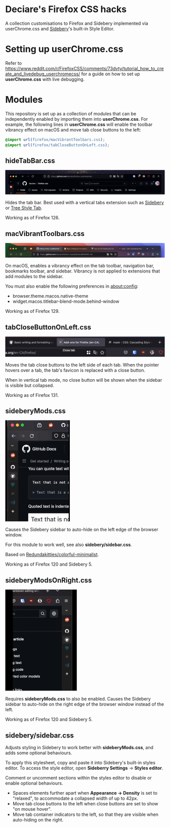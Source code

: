 # Deciare's Firefox CSS hacks

A collection customisations to Firefox and Sidebery implemented via userChrome.css and [Sidebery](https://addons.mozilla.org/en-US/firefox/addon/sidebery/)'s built-in Style Editor.

# Setting up userChrome.css

Refer to https://www.reddit.com/r/FirefoxCSS/comments/73dvty/tutorial_how_to_create_and_livedebug_userchromecss/ for a guide on how to set up **userChrome.css** with live debugging.

# Modules

This repository is set up as a collection of modules that can be independently enabled by importing them into **userChrome.css**. For example, the following lines in **userChrome.css** will enable the toolbar vibrancy effect on macOS and move tab close buttons to the left:

```css
@import url(firefox/macVibrantToolbars.css);
@import url(firefox/tabCloseButtonOnLeft.css);
```

## hideTabBar.css

![Screenshot of hidden tab bar](assets/images/hideTabBar.png)

Hides the tab bar. Best used with a vertical tabs extension such as [Sidebery](https://addons.mozilla.org/en-US/firefox/addon/sidebery/) or [Tree Style Tab](https://addons.mozilla.org/en-US/firefox/addon/tree-style-tab/).

Working as of Firefox 126.

## macVibrantToolbars.css

![Screenshot of vibrant toolbars](assets/images/macVibrantToolbars.png)

On macOS, enables a vibrancy effect on the tab toolbar, navigation bar, bookmarks toolbar, and sidebar. Vibrancy is not applied to extensions that add modules to the sidebar.

You must also enable the following preferences in [about:config](about:config):
- browser.theme.macos.native-theme
- widget.macos.titlebar-blend-mode.behind-window

Working as of Firefox 129.

## tabCloseButtonOnLeft.css

![Screenshot of tab close button on left](assets/images/tabCloseButtonOnLeft.png)

Moves the tab close buttons to the left side of each tab. When the pointer hovers over a tab, the tab's favicon is replaced with a close button.

When in vertical tab mode, no close button will be shown when the sidebar is visible but collapsed.

Working as of Firefox 131.

## sideberyMods.css

![Animation for Sidebery auto-hide on left](assets/images/sideberyMods.gif)

Causes the Sidebery sidebar to auto-hide on the left edge of the browser window.

For this module to work well, see also **sidebery/sidebar.css**.

Based on [Redundakitties/colorful-minimalist](https://github.com/Redundakitties/colorful-minimalist/).

Working as of Firefox 120 and Sidebery 5.

## sideberyModsOnRight.css

![Animation for Sidebery auto-hide on right](assets/images/sideberyModsOnRight.gif)

Requires **sideberyMods.css** to also be enabled. Causes the Sidebery sidebar to auto-hide on the right edge of the browser window instead of the left.

Working as of Firefox 120 and Sidebery 5.

## sidebery/sidebar.css

Adjusts styling in Sidebery to work better with **sideberyMods.css**, and adds some optional behaviours.

To apply this stylesheet, copy and paste it into Sidebery's built-in styles editor. To access the style editor, open **Sideberry Settings** -> **Styles editor**.

Comment or uncomment sections within the styles editor to disable or enable optional behaviours.

- Spaces elements further apart when **Appearance -> Density** is set to "relaxed", to accommodate a collapsed width of up to 42px.
- Move tab close buttons to the left when close buttons are set to show "on mouse hover".
- Move tab container indicators to the left, so that they are visible when auto-hiding on the right.
